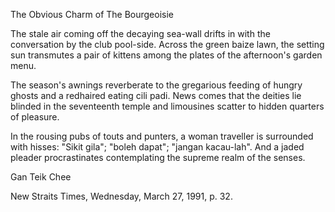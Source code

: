 The Obvious Charm of The Bourgeoisie

The stale air coming off
the decaying sea-wall
drifts in with the conversation
by the club pool-side.
Across the green baize lawn,
the setting sun transmutes
a pair of kittens among the plates
of the afternoon's garden menu.

The season's awnings reverberate
to the gregarious feeding
of hungry ghosts and a redhaired
eating cili padi.
News comes that the deities
lie blinded in the seventeenth temple
and limousines scatter
to hidden quarters of pleasure.

In the rousing pubs of touts
and punters, a woman traveller
is surrounded with hisses: 
"Sikit gila"; "boleh dapat";
"jangan kacau-lah".
And a jaded pleader procrastinates
contemplating the supreme
realm of the senses.

Gan Teik Chee

New Straits Times, Wednesday, March 27, 1991, p. 32.